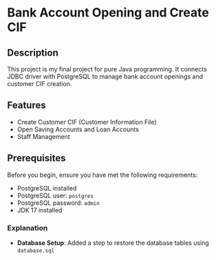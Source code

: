 # Bank Account Opening and Create CIF

## Description

This project is my final project for pure Java programming. It connects JDBC driver with PostgreSQL to manage bank account openings and customer CIF creation.

## Features

- Create Customer CIF (Customer Information File)
- Open Saving Accounts and Loan Accounts
- Staff Management

## Prerequisites

Before you begin, ensure you have met the following requirements:

- PostgreSQL installed
- PostgreSQL user: `postgres`
- PostgreSQL password: `admin`
- JDK 17 installed

### Explanation

- **Database Setup**: Added a step to restore the database tables using `database.sql` 

